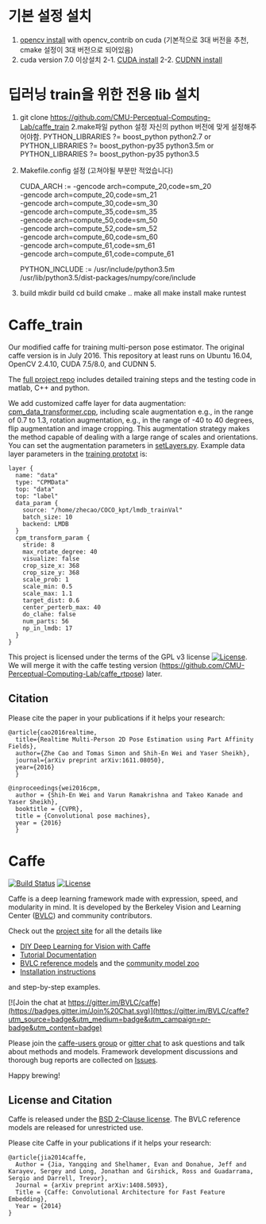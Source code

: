 # 기본 설정 설치
1. [opencv install](http://webnautes.tistory.com/1030) with opencv_contrib on cuda (기본적으로 3대 버전을 추천, cmake 설정이 3대 버전으로 되어있음)	
2. cuda version 7.0 이상설치 
2-1. [CUDA install](https://igotit.tistory.com/entry/CUDA-Toolkit-8-Ubuntu-16-%EC%84%A4%EC%B9%98) 
2-2. [CUDNN install](https://igotit.tistory.com/entry/cuDNN-Ubuntu-%EC%97%90-%EC%84%A4%EC%B9%98) 

# 딥러닝 train을 위한 전용 lib 설치
1. git clone https://github.com/CMU-Perceptual-Computing-Lab/caffe_train
2.make파일 python 설정 
자신의 python 버전에 맞게 설정해주어야함.
PYTHON_LIBRARIES ?= boost_python python2.7 
or
PYTHON_LIBRARIES ?= boost_python-py35 python3.5m
or
PYTHON_LIBRARIES ?= boost_python-py35 python3.5
3. Makefile.config 설정 (고쳐야될 부분만 적었습니다)
	
	CUDA_ARCH := -gencode arch=compute_20,code=sm_20 \
		-gencode arch=compute_20,code=sm_21 \
		-gencode arch=compute_30,code=sm_30 \
		-gencode arch=compute_35,code=sm_35 \
		-gencode arch=compute_50,code=sm_50 \
		-gencode arch=compute_52,code=sm_52 \
		-gencode arch=compute_60,code=sm_60 \
		-gencode arch=compute_61,code=sm_61 \
		-gencode arch=compute_61,code=compute_61
		
	PYTHON_INCLUDE := /usr/include/python3.5m \
		/usr/lib/python3.5/dist-packages/numpy/core/include
	
4. build
mkdir build
cd build
cmake ..
make all
make install
make runtest

# Caffe_train

Our modified caffe for training multi-person pose estimator. The original caffe version is in July 2016. This repository at least runs on Ubuntu 16.04, OpenCV 2.4.10, CUDA 7.5/8.0, and CUDNN 5. 

The [full project repo](https://github.com/ZheC/Realtime_Multi-Person_Pose_Estimation) includes detailed training steps and the testing code in matlab, C++ and python.

We add customized caffe layer for data augmentation: [cpm_data_transformer.cpp](https://github.com/CMU-Perceptual-Computing-Lab/caffe_train/blob/master/src/caffe/cpm_data_transformer.cpp), including scale augmentation e.g., in the range of 0.7 to 1.3, rotation augmentation, e.g., in the range of -40 to 40 degrees, flip augmentation and image cropping. This augmentation strategy makes the method capable of dealing with a large range of scales and orientations. You can set the augmentation parameters in [setLayers.py](https://github.com/ZheC/Realtime_Multi-Person_Pose_Estimation/blob/master/training/setLayers.py). Example data layer parameters in the [training prototxt](https://github.com/ZheC/Realtime_Multi-Person_Pose_Estimation/blob/master/training/example_proto/pose_train_test.prototxt) is:

```
layer {
  name: "data"
  type: "CPMData"
  top: "data"
  top: "label"
  data_param {
    source: "/home/zhecao/COCO_kpt/lmdb_trainVal"
    batch_size: 10
    backend: LMDB
  }
  cpm_transform_param {
    stride: 8
    max_rotate_degree: 40
    visualize: false
    crop_size_x: 368
    crop_size_y: 368
    scale_prob: 1
    scale_min: 0.5
    scale_max: 1.1
    target_dist: 0.6
    center_perterb_max: 40
    do_clahe: false
    num_parts: 56
    np_in_lmdb: 17
  }
}
```
This project is licensed under the terms of the GPL v3 license [![License](https://img.shields.io/aur/license/yaourt.svg)](LICENSE). We will merge it with the caffe testing version (https://github.com/CMU-Perceptual-Computing-Lab/caffe_rtpose) later.

## Citation
Please cite the paper in your publications if it helps your research:



    @article{cao2016realtime,
	  title={Realtime Multi-Person 2D Pose Estimation using Part Affinity Fields},
	  author={Zhe Cao and Tomas Simon and Shih-En Wei and Yaser Sheikh},
	  journal={arXiv preprint arXiv:1611.08050},
	  year={2016}
	  }

    @inproceedings{wei2016cpm,
      author = {Shih-En Wei and Varun Ramakrishna and Takeo Kanade and Yaser Sheikh},
      booktitle = {CVPR},
      title = {Convolutional pose machines},
      year = {2016}
      }

# Caffe

[![Build Status](https://travis-ci.org/BVLC/caffe.svg?branch=master)](https://travis-ci.org/BVLC/caffe)
[![License](https://img.shields.io/badge/license-BSD-blue.svg)](LICENSE)

Caffe is a deep learning framework made with expression, speed, and modularity in mind.
It is developed by the Berkeley Vision and Learning Center ([BVLC](http://bvlc.eecs.berkeley.edu)) and community contributors.

Check out the [project site](http://caffe.berkeleyvision.org) for all the details like

- [DIY Deep Learning for Vision with Caffe](https://docs.google.com/presentation/d/1UeKXVgRvvxg9OUdh_UiC5G71UMscNPlvArsWER41PsU/edit#slide=id.p)
- [Tutorial Documentation](http://caffe.berkeleyvision.org/tutorial/)
- [BVLC reference models](http://caffe.berkeleyvision.org/model_zoo.html) and the [community model zoo](https://github.com/BVLC/caffe/wiki/Model-Zoo)
- [Installation instructions](http://caffe.berkeleyvision.org/installation.html)

and step-by-step examples.

[![Join the chat at https://gitter.im/BVLC/caffe](https://badges.gitter.im/Join%20Chat.svg)](https://gitter.im/BVLC/caffe?utm_source=badge&utm_medium=badge&utm_campaign=pr-badge&utm_content=badge)

Please join the [caffe-users group](https://groups.google.com/forum/#!forum/caffe-users) or [gitter chat](https://gitter.im/BVLC/caffe) to ask questions and talk about methods and models.
Framework development discussions and thorough bug reports are collected on [Issues](https://github.com/BVLC/caffe/issues).

Happy brewing!

## License and Citation

Caffe is released under the [BSD 2-Clause license](https://github.com/BVLC/caffe/blob/master/LICENSE).
The BVLC reference models are released for unrestricted use.

Please cite Caffe in your publications if it helps your research:

    @article{jia2014caffe,
      Author = {Jia, Yangqing and Shelhamer, Evan and Donahue, Jeff and Karayev, Sergey and Long, Jonathan and Girshick, Ross and Guadarrama, Sergio and Darrell, Trevor},
      Journal = {arXiv preprint arXiv:1408.5093},
      Title = {Caffe: Convolutional Architecture for Fast Feature Embedding},
      Year = {2014}
    }
